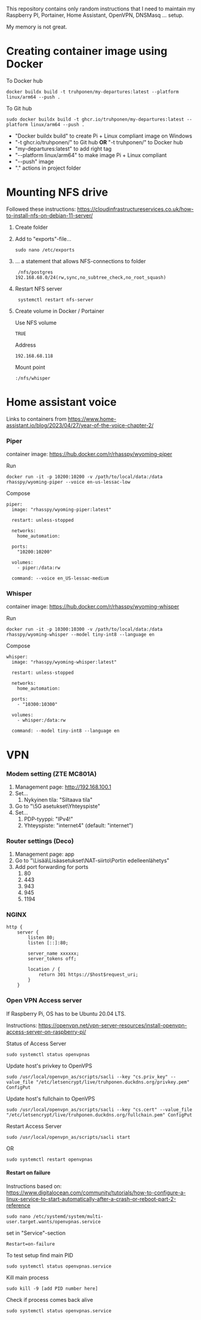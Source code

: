 This repository contains only random instructions that I need to maintain my Raspberry PI, Portainer, Home Assistant, OpenVPN, DNSMasq ... setup.

My memory is not great.


# Creating container image using Docker

To Docker hub

    docker buildx build -t truhponen/my-departures:latest --platform linux/arm64 --push .
        
To Git hub

    sudo docker buildx build -t ghcr.io/truhponen/my-departures:latest --platform linux/arm64 --push .


* "Docker buildx build" to create Pi + Linux compliant image on Windows
* "-t ghcr.io/truhponen/" to Git hub **OR** "-t truhponen/" to Docker hub
* "my-departures:latest" to add right tag
* "--platform linux/arm64" to make image Pi + Linux compliant
* "--push" image
* "." actions in project folder


# Mounting NFS drive

Followed these instructions: https://cloudinfrastructureservices.co.uk/how-to-install-nfs-on-debian-11-server/

1. Create folder

2. Add to "exports"-file...

       sudo nano /etc/exports

3. ... a statement that allows NFS-connections to folder

        /nfs/postgres 192.168.68.0/24(rw,sync,no_subtree_check,no_root_squash)

4. Restart NFS server

        systemctl restart nfs-server
        
5. Create volume in Docker / Portainer

   Use NFS volume

       TRUE

   Address

       192.168.68.118

   Mount point

       :/nfs/whisper

# Home assistant voice

Links to containers from https://www.home-assistant.io/blog/2023/04/27/year-of-the-voice-chapter-2/

### Piper

container image: https://hub.docker.com/r/rhasspy/wyoming-piper

Run

    docker run -it -p 10200:10200 -v /path/to/local/data:/data rhasspy/wyoming-piper --voice en-us-lessac-low

Compose 

    piper:
      image: "rhasspy/wyoming-piper:latest"
          
      restart: unless-stopped
          
      networks:
        home_automation:
        
      ports:
        "10200:10200"
            
      volumes:
        - piper:/data:rw
            
      command: --voice en_US-lessac-medium

### Whisper

container image: https://hub.docker.com/r/rhasspy/wyoming-whisper

Run

    docker run -it -p 10300:10300 -v /path/to/local/data:/data rhasspy/wyoming-whisper --model tiny-int8 --language en

Compose 

    whisper:
      image: "rhasspy/wyoming-whisper:latest"
          
      restart: unless-stopped
          
      networks:
        home_automation:
        
      ports:
        - "10300:10300"
            
      volumes:
        - whisper:/data:rw
            
      command: --model tiny-int8 --language en

# VPN

### Modem setting (ZTE MC801A)
1. Management page: http://192.168.100.1
2. Set...
    1. Nykyinen tila: "Siltaava tila"
4. Go to "\5G asetukset\Yhteyspiste"
5. Set...
   1. PDP-tyyppi: "IPv4!"
   2. Yhteyspiste: "internet4" (default: "internet")

### Router settings (Deco)
1. Management page: app
4. Go to "\Lisää\Lisäasetukset\NAT-siirto\Portin edelleenlähetys"
5. Add port forwarding for ports
   1. 80
   2. 443
   3. 943
   4. 945
   5. 1194
  
### NGINX 

    http {
        server {
            listen 80;
            listen [::]:80;
        
            server_name xxxxxx;
            server_tokens off;
        
            location / {
                return 301 https://$host$request_uri;
            }
        }


### Open VPN Access server

If Raspberry Pi, OS has to be Ubuntu 20.04 LTS.

Instructions: https://openvpn.net/vpn-server-resources/install-openvpn-access-server-on-raspberry-pi/

Status of Access Server

    sudo systemctl status openvpnas

Update host's privkey to OpenVPS

    sudo /usr/local/openvpn_as/scripts/sacli --key "cs.priv_key" --value_file "/etc/letsencrypt/live/truhponen.duckdns.org/privkey.pem" ConfigPut

Update host's fullchain to OpenVPS

    sudo /usr/local/openvpn_as/scripts/sacli --key "cs.cert" --value_file "/etc/letsencrypt/live/truhponen.duckdns.org/fullchain.pem" ConfigPut

Restart Access Server

    sudo /usr/local/openvpn_as/scripts/sacli start

OR
    
    sudo systemctl restart openvpnas

#### Restart on failure

Instructions based on: https://www.digitalocean.com/community/tutorials/how-to-configure-a-linux-service-to-start-automatically-after-a-crash-or-reboot-part-2-reference

    sudo nano /etc/systemd/system/multi-user.target.wants/openvpnas.service

set in "Service"-section

    Restart=on-failure

To test setup find main PID

    sudo systemctl status openvpnas.service

Kill main process

    sudo kill -9 [add PID number here]

Check if process comes back alive

    sudo systemctl status openvpnas.service
